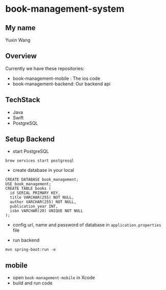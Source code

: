 # book-management-system
## My name
Yuxin Wang

## Overview
Currently we have these repositories:
- book-management-mobile : The ios code
- book-management-backend: Our backend api

## TechStack
- Java
- Swift
- PostgreSQL

## Setup Backend
- start PostgreSQL
```
brew services start postgresql
```

- create database in your local
```
CREATE DATABASE book_management;
USE book_management;
CREATE TABLE books (
  id SERIAL PRIMARY KEY,
  title VARCHAR(255) NOT NULL,
  author VARCHAR(255) NOT NULL,
  publication_year INT,
  isbn VARCHAR(20) UNIQUE NOT NULL
);
```
- config url, name and password of database in `application.properties` file

- run backend
```
mvn spring-boot:run -e
```

## mobile
- open `book-management-mobile` in Xcode
- build and run code
